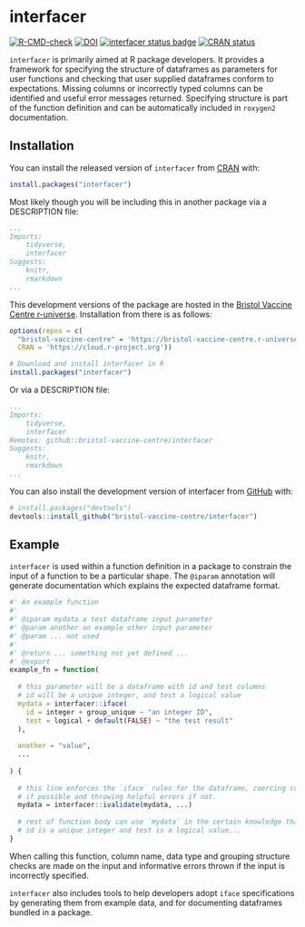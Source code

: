 
# interfacer

<!-- badges: start -->
[![R-CMD-check](https://github.com/bristol-vaccine-centre/interfacer/actions/workflows/R-CMD-check.yaml/badge.svg)](https://github.com/bristol-vaccine-centre/interfacer/actions/workflows/R-CMD-check.yaml)
[![DOI](https://zenodo.org/badge/667791472.svg)](https://zenodo.org/badge/latestdoi/667791472)
[![interfacer status
badge](https://bristol-vaccine-centre.r-universe.dev/badges/interfacer)](https://bristol-vaccine-centre.r-universe.dev)
[![CRAN status](https://www.r-pkg.org/badges/version/interfacer)](https://CRAN.R-project.org/package=interfacer)
<!-- badges: end -->

`interfacer` is primarily aimed at R package developers. It provides a framework
for specifying the structure of dataframes as parameters for user functions and
checking that user supplied dataframes conform to expectations. Missing columns
or incorrectly typed columns can be identified and useful error messages
returned. Specifying structure is part of the function definition and can be
automatically included in `roxygen2` documentation.

## Installation

You can install the released version of `interfacer` from
[CRAN](https://CRAN.R-project.org) with:

``` r
install.packages("interfacer")
```

Most likely though you will be including this in another package via a
DESCRIPTION file:

```yaml
...
Imports: 
    tidyverse,
    interfacer
Suggests: 
    knitr,
    rmarkdown
...
```

This development versions of the package are hosted in the [Bristol Vaccine Centre
r-universe](https://bristol-vaccine-centre.r-universe.dev/).
Installation from there is as follows:

``` r
options(repos = c(
  "bristol-vaccine-centre" = 'https://bristol-vaccine-centre.r-universe.dev/',
  CRAN = 'https://cloud.r-project.org'))

# Download and install interfacer in R
install.packages("interfacer")
```

Or via a DESCRIPTION file:

```yaml
...
Imports: 
    tidyverse,
    interfacer
Remotes: github::bristol-vaccine-centre/interfacer
Suggests: 
    knitr,
    rmarkdown
...
```

You can also install the development version of interfacer from [GitHub](https://github.com/) with:

``` r
# install.packages("devtools")
devtools::install_github("bristol-vaccine-centre/interfacer")
```

## Example

`interfacer` is used within a function definition in a package to 
constrain the input of a function to be a particular shape. The `@iparam`
annotation will generate documentation which explains the expected dataframe 
format.

```r
#' An example function
#'
#' @iparam mydata a test dataframe input parameter
#' @param another an example other input parameter  
#' @param ... not used
#'
#' @return ... something not yet defined ...
#' @export
example_fn = function(
  
  # this parameter will be a dataframe with id and test columns
  # id will be a unique integer, and test a logical value
  mydata = interfacer::iface(
    id = integer + group_unique ~ "an integer ID",
    test = logical + default(FALSE) ~ "the test result"
  ),
  
  another = "value",
  ...
  
) {
  
  # this line enforces the `iface` rules for the dataframe, coercing columns
  # if possible and throwing helpful errors if not.
  mydata = interfacer::ivalidate(mydata, ...)
  
  # rest of function body can use `mydata` in the certain knowledge that
  # id is a unique integer and test is a logical value...
}
```

When calling this function, column name, data type and grouping structure checks
are made on the input and informative errors thrown if the input is incorrectly
specified.

`interfacer` also includes tools to help developers adopt `iface` specifications
by generating them from example data, and for documenting dataframes bundled in
a package.
